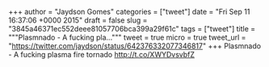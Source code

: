 
+++
author = "Jaydson Gomes"
categories = ["tweet"]
date = "Fri Sep 11 16:37:06 +0000 2015"
draft = false
slug = "3845a46371ec552deee81057706bca399a29f61c"
tags = ["tweet"]
title = """Plasmnado - A fucking pla..."""
tweet = true
micro = true
tweet_url = "https://twitter.com/jaydson/status/642376332077346817"
+++
Plasmnado - A fucking plasma fire tornado http://t.co/XWYDvsvbfZ
